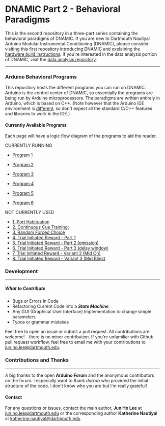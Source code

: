 
# DNAMIC Part 2 - Behavioral Paradigms


This is the second repository in a three-part series containing the behavioral paradigms of DNAMIC. If you are new to Dartmouth Nautiyal Arduino Modular Instrumental Conditioning (DNAMIC), please consider visiting this first repository introducing DNAMIC and explaining the [hardware build instructions](https://github.com/jhl0204/DNAMIC-Hardware-Documentations). If you're interested in the data analysis portion of DNAMIC, visit the [data analysis repository](https://github.com/jhl0204/DNAMIC-Data-Analysis).  

___

### Arduino Behavioral Programs

This repository hosts the different programs you can run on DNAMIC. Arduino is the control center of DNAMIC, so essentially the programs are being run by Arduino microprocessors. The paradigms are written entirely in Arduino, which is based on C++. (Note however that the Arduino IDE environment is [different](https://forum.arduino.cc/index.php?topic=513643.0), so don't expect all the standard C/C++ features and libraries to work in the IDE.)

####  Currently Available Programs

Each page will have a logic flow diagram of the programs to aid the reader.

CURRENTLY RUNNING

* [Program 1](df)

* [Program 2](df)
* [Program 3](df)
* [Program 4](df)
* [Program 5](df)
* [Program 6](df)



NOT CURRENTLY USED


* [1. Port Habituation](https://github.com/jhl0204/DNAMIC-Arduino-Software-Programs/tree/master/Port_Habituation_Multi_Btn)
* [2. Continuous Cue Training:](https://github.com/jhl0204/DNAMIC-Arduino-Software-Programs/tree/master/Continous_Cue_Training)
* [3. Random Forced Choice](https://github.com/jhl0204/DNAMIC-Arduino-Software-Programs/tree/master/Random_Forced_Choice)
* [4. Trial Initiated Reward - Part 1](https://github.com/jhl0204/DNAMIC-Arduino-Software-Programs/tree/master/Trial_Initiated_Reward_Part_1)
* [5. Trial Initiated Reward - Part 2 (omission)](https://github.com/jhl0204/DNAMIC-Arduino-Software-Programs/tree/master/Trial_Initiated_Reward_Part_2_omission)
* [6. Trial Initiated Reward - Part 3 (delay window)](https://github.com/jhl0204/DNAMIC-Arduino-Software-Programs/tree/master/Trial_Initiated_Reward_Part_3_delay_window)
* [7. Trial Initiated Reward - Variant 2 (Mid On)](aa)
* [8. Trial Initiated Reward - Variant 3 (Mid Blink)](aa)

### Development
_____

##### What to Contribute

- Bugs or Errors in Code
- Refactoring Current Code into a ***State Machine***
- Any GUI (Graphical User Interface) Implementation to change simple parameters
- Typos or grammar mistakes


Feel free to open an issue or submit a pull request. All contributions are welcome! - there is no minor contribution. If you're unfamiliar with Github pull request workflow, feel free to email me with your contributions to jun.ho.lee@dartmouth.edu.


### Contributions and Thanks
_____

A big thanks to the open **Arduino Forum** and the anonymous contributors on the forum. I especially want to thank *darrob* who provided the initial structure of the code. I don't know who you are but I'm really grateful!

#### Contact

For any questions or issues, contact the main author, **Jun Ho Lee** at jun.ho.lee@dartmouth.edu or the corresponding author **Katherine Nautiyal** at katherine.nautiyal@dartmouth.edu.
